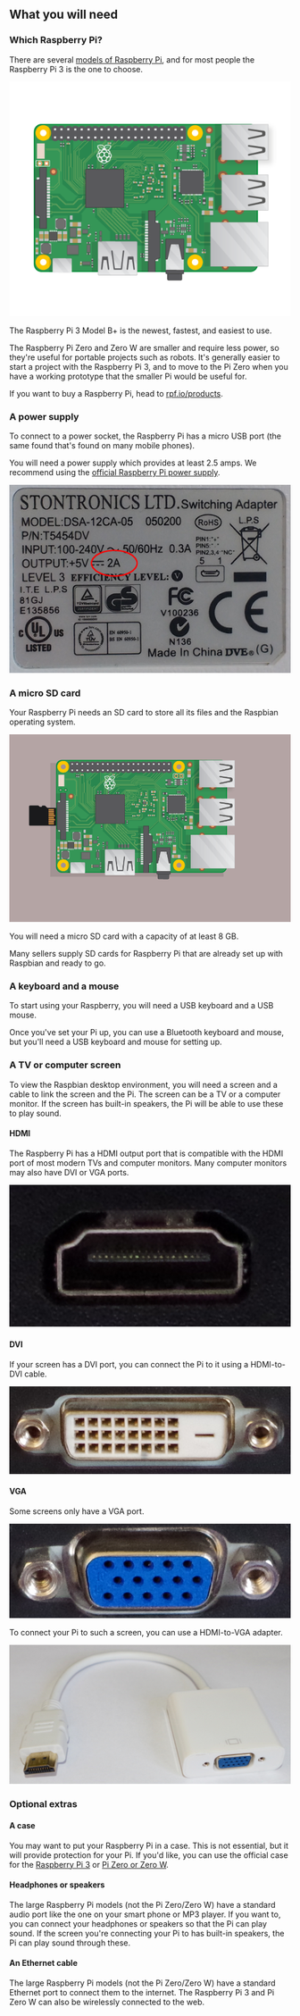 ## What you will need

### Which Raspberry Pi?

There are several [models of Raspberry Pi](https://www.raspberrypi.org/products/), and for most people the Raspberry Pi 3 is the one to choose.

![Raspberry Pi 3](images/raspberry-pi.png)

The Raspberry Pi 3 Model B+ is the newest, fastest, and easiest to use.

The Raspberry Pi Zero and Zero W are smaller and require less power, so they're useful for portable projects such as robots. It's generally easier to start a project with the Raspberry Pi 3, and to move to the Pi Zero when you have a working prototype that the smaller Pi would be useful for.

If you want to buy a Raspberry Pi, head to [rpf.io/products](https://rpf.io/products).

### A power supply

To connect to a power socket, the Raspberry Pi has a micro USB port (the same found that's found on many mobile phones).

You will need a power supply which provides at least 2.5 amps. We recommend using the [official Raspberry Pi power supply](https://www.raspberrypi.org/products/raspberry-pi-universal-power-supply/).

![power supply](images/powersupply_annotation.png)

### A micro SD card

Your Raspberry Pi needs an SD card to store all its files and the Raspbian operating system.

![sd card](images/pi-sd.png)

You will need a micro SD card with a capacity of at least 8 GB.

Many sellers supply SD cards for Raspberry Pi that are already set up with Raspbian and ready to go.

### A keyboard and a mouse

To start using your Raspberry, you will need a USB keyboard and a USB mouse.

Once you've set your Pi up, you can use a Bluetooth keyboard and mouse, but you'll need a USB keyboard and mouse for setting up.

### A TV or computer screen

To view the Raspbian desktop environment, you will need a screen and a cable to link the screen and the Pi. The screen can be a TV or a computer monitor. If the screen has built-in speakers, the Pi will be able to use these to play sound.

#### HDMI

The Raspberry Pi has a HDMI output port that is compatible with the HDMI port of most modern TVs and computer monitors. Many computer monitors may also have DVI or VGA ports.

![hdmi port](images/hdmi-port.JPG)

#### DVI

If your screen has a DVI port, you can connect the Pi to it using a HDMI-to-DVI cable.

![dvi port](images/dvi-port.JPG)

#### VGA

Some screens only have a VGA port.

![vga port](images/vga-port.JPG)

To connect your Pi to such a screen, you can use a HDMI-to-VGA adapter.

![hdmi to vga adapter port](images/hdmi-vga-adapter.JPG)

### Optional extras

#### A case

You may want to put your Raspberry Pi in a case. This is not essential, but it will provide protection for your Pi. If you'd like, you can use the official case for the [Raspberry Pi 3](https://www.raspberrypi.org/products/raspberry-pi-3-case/) or [Pi Zero or Zero W](https://www.raspberrypi.org/products/raspberry-pi-zero-case/).

#### Headphones or speakers

The large Raspberry Pi models (not the Pi Zero/Zero W) have a standard audio port like the one on your smart phone or MP3 player. If you want to, you can connect your headphones or speakers so that the Pi can play sound. If the screen you're connecting your Pi to has built-in speakers, the Pi can play sound through these.

#### An Ethernet cable

The large Raspberry Pi models (not the Pi Zero/Zero W) have a standard Ethernet port to connect them to the internet. The Raspberry Pi 3 and Pi Zero W can also be wirelessly connected to the web.
